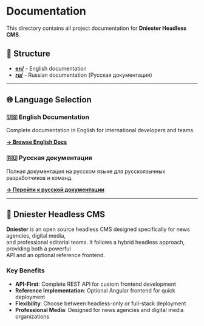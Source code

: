 # Documentation

This directory contains all project documentation for **Dniester Headless CMS**.

## 📁 Structure

- **[en/](en/)** - English documentation
- **[ru/](ru/)** - Russian documentation (Русская документация)

---

## 🌐 Language Selection

### 🇺🇸 English Documentation
Complete documentation in English for international developers and teams.

**[→ Browse English Docs](en/)**

### 🇷🇺 Русская документация  
Полная документация на русском языке для русскоязычных разработчиков и команд.

**[→ Перейти к русской документации](ru/)**

---

## 🎯 Dniester Headless CMS

**Dniester** is an open source headless CMS designed specifically for news agencies, digital media,  
and professional editorial teams. It follows a hybrid headless approach, providing both a powerful  
API and an optional reference frontend.

### Key Benefits
- **API-First**: Complete REST API for custom frontend development
- **Reference Implementation**: Optional Angular frontend for quick deployment
- **Flexibility**: Choose between headless-only or full-stack deployment
- **Professional Media**: Designed for news agencies and digital media organizations